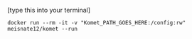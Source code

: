 [type this into your terminal]

```
docker run --rm -it -v "Komet_PATH_GOES_HERE:/config:rw" meisnate12/komet --run
```

